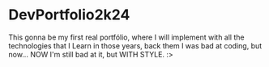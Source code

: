 # DevPortfolio2k24
This gonna be my first real portfólio, where I will implement with all the technologies that I Learn in those years, back them I was bad at coding, but now... NOW I'm still bad at it, but WITH STYLE. :>
